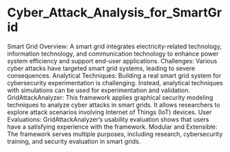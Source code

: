 # Cyber_Attack_Analysis_for_SmartGrid

Smart Grid Overview: A smart grid integrates electricity-related technology, information technology, and communication technology to enhance power system efficiency and support end-user applications.
Challenges: Various cyber attacks have targeted smart grid systems, leading to severe consequences.
Analytical Techniques: Building a real smart grid system for cybersecurity experimentation is challenging. Instead, analytical techniques with simulations can be used for experimentation and validation.
GridAttackAnalyzer: This framework applies graphical security modeling techniques to analyze cyber attacks in smart grids. It allows researchers to explore attack scenarios involving Internet of Things (IoT) devices.
User Evaluations: GridAttackAnalyzer’s usability evaluation shows that users have a satisfying experience with the framework.
Modular and Extensible: The framework serves multiple purposes, including research, cybersecurity training, and security evaluation in smart grids.
